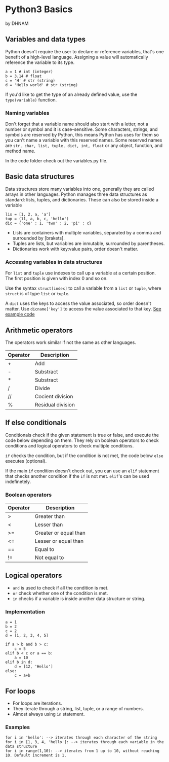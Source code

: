 # Python3 Basics
by DHNAM

## Variables and data types
Python doesn't require the user to declare or reference variables, that's one benefit of a high-level language.
Assigning a value will automatically reference the variable to its type.
```
a = 1 # int (integer)
b = 3.14 # float
c = 'H' # str (string)
d = 'Hello world' # str (string)
```
If you'd like to get the type of an already defined value, use the `type(variable)` function.

### Naming variables
Don't forget that a variable name should also start with a letter, not a number or symbol and it is case-sensitive. Some characters, strings, and symbols are reserved by Python, this means Python has uses for them so you can't name a variable with this reserved names. Some reserved names are `str, char, list, tuple, dict, int, float` or any object, function, and method name.

In the code folder check out the variables.py file.

## Basic data structures
Data structures store many variables into one, generally they are called arrays in other languages.
Python manages three data structures as standard: lists, tuples, and dictionaries. These can also be stored inside a variable
```
lis = [1, 2, a, 'a'] 
tup = (11, a, b, c, 'hello')
dic = {'one' : 1, 'two' : 2, 'pi' : c}
```
- Lists are containers with multiple variables, separated by a comma and surrounded by \[brakets\].
- Tuples are lists, but variables are inmutable, surrounded by parentheses.
- Dictionaries work with key:value pairs, order doesn't matter.

### Accessing variables in data structures
For `list` and `tuple` use indexes to call up a variable at a certain position. The first position is given with index 0 and so on.

Use the syntax `struct[index]` to call a variable from a `list` or `tuple`, where `struct` is of type `list` or `tuple`.

A `dict` uses the keys to access the value associated, so order doesn't matter. Use `dicname['key']` to access the value associated to that key. 
[See example code](code/datastructures.py)

## Arithmetic operators
The operators work similar if not the same as other languages.

| Operator | Description |
|--------- | ----------- |
| + | Add |
| - | Substract |
| * | Substract |
| / | Divide |
| // | Cocient division |
| % | Residual division |

## If else conditionals
Conditionals check if the given statement is true or false, and execute the code below depending on them. They rely on boolean operators to check conditions and logical operators to check multiple conditions.

`if` checks the condition, but if the condition is not met, the code below `else` executes (optional).

If the main `if` condition doesn't check out, you can use an `elif` statement that checks another condition if the `if` is not met. `elif`'s can be used indefinetely.

### Boolean operators

| Operator | Description |
|--------- | ----------- |
| > | Greater than |
| < | Lesser than |
| >= | Greater or equal than |
| <= | Lesser or equal than |
| == | Equal to |
| != | Not equal to |

## Logical operators

- `and` is used to check if all the condition is met.
- `or` check whether one of the condition is met.
- `in` checks if a variable is inside another data structure or string.

### Implementation
```                 
a = 1
b = 2
c = 2
d = [1, 2, 3, 4, 5]

if a > b and b > c: 
    c = 5
elif b < c or a == b:
    a = 10
elif b in d:
    d = [12, 'Hello']
else:
    c = a+b
```
## For loops
- For loops are iterations.
- They iterate through a string, list, tuple, or a range of numbers.
- Almost always using `in` statement.

### Examples
```
for i in 'hello': --> iterates through each character of the string
for i in [1, 3, 4, 'hello']: --> iterates through each variable in the data structure
for i in range(1,10): --> iterates from 1 up to 10, without reaching 10. Default increment is 1.
```







